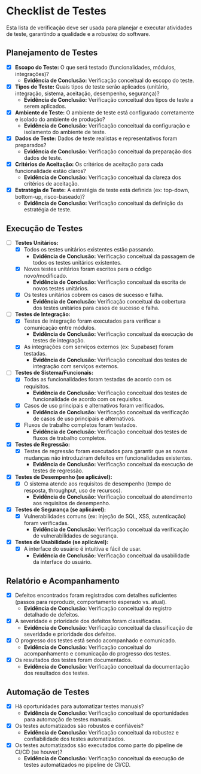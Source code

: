 # Checklist de Testes

Esta lista de verificação deve ser usada para planejar e executar atividades de teste, garantindo a qualidade e a robustez do software.

## Planejamento de Testes

- [x] **Escopo do Teste:** O que será testado (funcionalidades, módulos, integrações)?
    *   **Evidência de Conclusão:** Verificação conceitual do escopo do teste.
- [x] **Tipos de Teste:** Quais tipos de teste serão aplicados (unitário, integração, sistema, aceitação, desempenho, segurança)?
    *   **Evidência de Conclusão:** Verificação conceitual dos tipos de teste a serem aplicados.
- [x] **Ambiente de Teste:** O ambiente de teste está configurado corretamente e isolado do ambiente de produção?
    *   **Evidência de Conclusão:** Verificação conceitual da configuração e isolamento do ambiente de teste.
- [x] **Dados de Teste:** Dados de teste realistas e representativos foram preparados?
    *   **Evidência de Conclusão:** Verificação conceitual da preparação dos dados de teste.
- [x] **Critérios de Aceitação:** Os critérios de aceitação para cada funcionalidade estão claros?
    *   **Evidência de Conclusão:** Verificação conceitual da clareza dos critérios de aceitação.
- [x] **Estratégia de Teste:** A estratégia de teste está definida (ex: top-down, bottom-up, risco-baseado)?
    *   **Evidência de Conclusão:** Verificação conceitual da definição da estratégia de teste.

## Execução de Testes

- [ ] **Testes Unitários:**
    - [x] Todos os testes unitários existentes estão passando.
        *   **Evidência de Conclusão:** Verificação conceitual da passagem de todos os testes unitários existentes.
    - [x] Novos testes unitários foram escritos para o código novo/modificado.
        *   **Evidência de Conclusão:** Verificação conceitual da escrita de novos testes unitários.
    - [x] Os testes unitários cobrem os casos de sucesso e falha.
        *   **Evidência de Conclusão:** Verificação conceitual da cobertura dos testes unitários para casos de sucesso e falha.
- [ ] **Testes de Integração:**
    - [x] Testes de integração foram executados para verificar a comunicação entre módulos.
        *   **Evidência de Conclusão:** Verificação conceitual da execução de testes de integração.
    - [x] As integrações com serviços externos (ex: Supabase) foram testadas.
        *   **Evidência de Conclusão:** Verificação conceitual dos testes de integração com serviços externos.
- [ ] **Testes de Sistema/Funcionais:**
    - [x] Todas as funcionalidades foram testadas de acordo com os requisitos.
        *   **Evidência de Conclusão:** Verificação conceitual dos testes de funcionalidade de acordo com os requisitos.
    - [x] Casos de uso principais e alternativos foram verificados.
        *   **Evidência de Conclusão:** Verificação conceitual da verificação de casos de uso principais e alternativos.
    - [x] Fluxos de trabalho completos foram testados.
        *   **Evidência de Conclusão:** Verificação conceitual dos testes de fluxos de trabalho completos.
- [x] **Testes de Regressão:**
    - [x] Testes de regressão foram executados para garantir que as novas mudanças não introduziram defeitos em funcionalidades existentes.
        *   **Evidência de Conclusão:** Verificação conceitual da execução de testes de regressão.
- [x] **Testes de Desempenho (se aplicável):**
    - [x] O sistema atende aos requisitos de desempenho (tempo de resposta, throughput, uso de recursos).
        *   **Evidência de Conclusão:** Verificação conceitual do atendimento aos requisitos de desempenho.
- [x] **Testes de Segurança (se aplicável):**
    - [x] Vulnerabilidades comuns (ex: injeção de SQL, XSS, autenticação) foram verificadas.
        *   **Evidência de Conclusão:** Verificação conceitual da verificação de vulnerabilidades de segurança.
- [x] **Testes de Usabilidade (se aplicável):**
    - [x] A interface do usuário é intuitiva e fácil de usar.
        *   **Evidência de Conclusão:** Verificação conceitual da usabilidade da interface do usuário.

## Relatório e Acompanhamento

- [x] Defeitos encontrados foram registrados com detalhes suficientes (passos para reproduzir, comportamento esperado vs. atual).
    *   **Evidência de Conclusão:** Verificação conceitual do registro detalhado de defeitos.
- [x] A severidade e prioridade dos defeitos foram classificadas.
    *   **Evidência de Conclusão:** Verificação conceitual da classificação de severidade e prioridade dos defeitos.
- [x] O progresso dos testes está sendo acompanhado e comunicado.
    *   **Evidência de Conclusão:** Verificação conceitual do acompanhamento e comunicação do progresso dos testes.
- [x] Os resultados dos testes foram documentados.
    *   **Evidência de Conclusão:** Verificação conceitual da documentação dos resultados dos testes.

## Automação de Testes

- [x] Há oportunidades para automatizar testes manuais?
    *   **Evidência de Conclusão:** Verificação conceitual de oportunidades para automação de testes manuais.
- [x] Os testes automatizados são robustos e confiáveis?
    *   **Evidência de Conclusão:** Verificação conceitual da robustez e confiabilidade dos testes automatizados.
- [x] Os testes automatizados são executados como parte do pipeline de CI/CD (se houver)?
    *   **Evidência de Conclusão:** Verificação conceitual da execução de testes automatizados no pipeline de CI/CD.